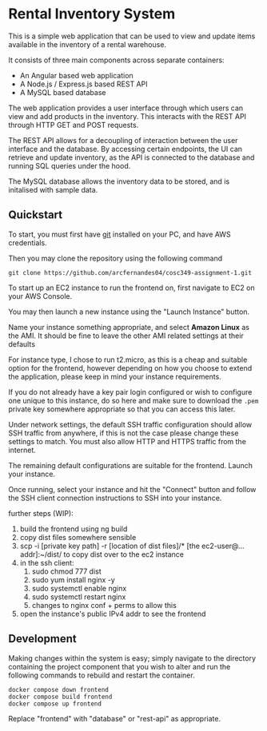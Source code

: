# Rental Inventory System

This is a simple web application that can be used to view and update items available in the inventory of a rental warehouse. 

It consists of three main components across separate containers: 
* An Angular based web application
* A Node.js / Express.js based REST API 
* A MySQL based database

The web application provides a user interface through which users can view and add products in the inventory. This interacts with the REST API through HTTP GET and POST requests. 

The REST API allows for a decoupling of interaction between the user interface and the database. By accessing certain endpoints, the UI can retrieve and update inventory, as the API is connected to the database and running SQL queries under the hood.

The MySQL database allows the inventory data to be stored, and is initalised with sample data.  

## Quickstart

To start, you must first have [git](https://git-scm.com/downloads) installed on your PC, and have AWS credentials.

Then you may clone the repository using the following command

```
git clone https://github.com/arcfernandes04/cosc349-assignment-1.git
```

To start up an EC2 instance to run the frontend on, first navigate to EC2 on your AWS Console. 

You may then launch a new instance using the "Launch Instance" button. 

Name your instance something appropriate, and select **Amazon Linux** as the AMI. It should be fine to leave the other AMI related settings at their defaults

For instance type, I chose to run t2.micro, as this is a cheap and suitable option for the frontend, however depending on how you choose to extend the application, please keep in mind your instance requirements. 

If you do not already have a key pair login configured or wish to configure one unique to this instance, do so here and make sure to download the `.pem` private key somewhere appropriate so that you can access this later. 

Under network settings, the default SSH traffic configuration should allow SSH traffic from anywhere, if this is not the case please change these settings to match. You must also allow HTTP and HTTPS traffic from the internet.

The remaining default configurations are suitable for the frontend. Launch your instance.

Once running, select your instance and hit the "Connect" button and follow the SSH client connection instructions to SSH into your instance. 

further steps (WIP):
1. build the frontend using ng build
2. copy dist files somewhere sensible
3. scp -i [private key path] -r [location of dist files]/* [the ec2-user@... addr]:~/dist/ to copy dist over to the ec2 instance
4. in the ssh client:
   1. sudo chmod 777 dist
   2. sudo yum install nginx -y
   3. sudo systemctl enable nginx
   4. sudo systemctl restart nginx
   5. changes to nginx conf + perms to allow this
5. open the instance's public IPv4 addr to see the frontend

## Development
Making changes within the system is easy; simply navigate to the directory containing the project component that you wish to alter and run the following commands to rebuild and restart the container.

```
docker compose down frontend
docker compose build frontend
docker compose up frontend
```
Replace "frontend" with "database" or "rest-api" as appropriate.